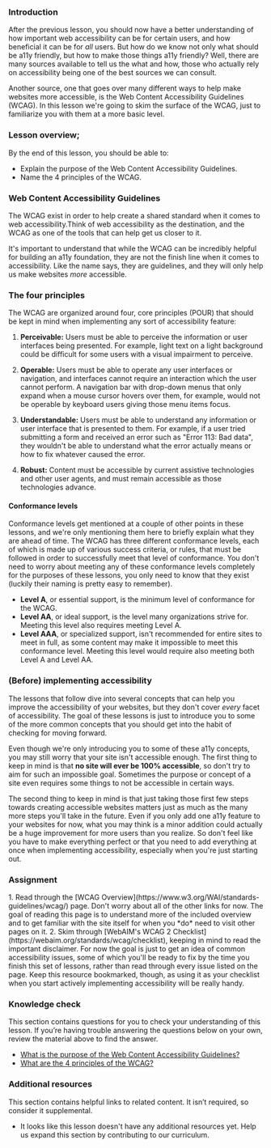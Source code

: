 ### Introduction

After the previous lesson, you should now have a better understanding of how important web accessibility can be for certain users, and how beneficial it can be for *all* users. But how do we know not only what should be a11y friendly, but how to make those things a11y friendly? Well, there are many sources available to tell us the what and how, those who actually rely on accessibility being one of the best sources we can consult.

Another source, one that goes over many different ways to help make websites more accessible, is the Web Content Accessibility Guidelines (WCAG). In this lesson we're going to skim the surface of the WCAG, just to familiarize you with them at a more basic level.

### Lesson overview;

By the end of this lesson, you should be able to:

- Explain the purpose of the Web Content Accessibility Guidelines.
- Name the 4 principles of the WCAG.

### Web Content Accessibility Guidelines

<span id="wcag-purpose">The WCAG exist in order to help create a shared standard when it comes to web accessibility.</span>Think of web accessibility as the destination, and the WCAG as one of the tools that can help get us closer to it. 

It's important to understand that while the WCAG can be incredibly helpful for building an a11y foundation, they are not the finish line when it comes to accessibility. Like the name says, they are guidelines, and they will only help us make websites *more* accessible.

### The four principles

The WCAG are organized around four, core principles (POUR) that should be kept in mind when implementing any sort of accessibility feature:

1. **Perceivable:** Users must be able to perceive the information or user interfaces being presented. For example, light text on a light background could be difficult for some users with a visual impairment to perceive.

2. **Operable:** Users must be able to operate any user interfaces or navigation, and interfaces cannot require an interaction which the user cannot perform. A navigation bar with drop-down menus that only expand when a mouse cursor hovers over them, for example, would not be operable by keyboard users giving those menu items focus.

3. **Understandable:** Users must be able to understand any information or user interface that is presented to them. For example, if a user tried submitting a form and received an error such as "Error 113: Bad data", they wouldn't be able to understand what the error actually means or how to fix whatever caused the error.

4. **Robust:** Content must be accessible by current assistive technologies and other user agents, and must remain accessible as those technologies advance.

#### Conformance levels

Conformance levels get mentioned at a couple of other points in these lessons, and we're only mentioning them here to briefly explain what they are ahead of time. The WCAG has three different conformance levels, each of which is made up of various success criteria, or rules, that must be followed in order to successfully meet that level of conformance. You don't need to worry about meeting any of these conformance levels completely for the purposes of these lessons, you only need to know that they exist (luckily their naming is pretty easy to remember).

- **Level A**, or essential support, is the minimum level of conformance for the WCAG.
- **Level AA**, or ideal support, is the level many organizations strive for. Meeting this level also requires meeting Level A.
- **Level AAA**, or specialized support, isn't recommended for entire sites to meet in full, as some content may make it impossible to meet this conformance level. Meeting this level would require also meeting both Level A and Level AA.

### (Before) implementing accessibility

The lessons that follow dive into several concepts that can help you improve the accessibility of your websites, but they don't cover *every* facet of accessibility. The goal of these lessons is just to introduce you to some of the more common concepts that you should get into the habit of checking for moving forward.

Even though we're only introducing you to some of these a11y concepts, you may still worry that your site isn't accessible enough. The first thing to keep in mind is that **no site will ever be 100% accessible**, so don't try to aim for such an impossible goal. Sometimes the purpose or concept of a site even requires some things to not be accessible in certain ways.

The second thing to keep in mind is that just taking those first few steps towards creating accessible websites matters just as much as the many more steps you'll take in the future. Even if you only add one a11y feature to your websites for now, what you may think is a minor addition could actually be a huge improvement for more users than you realize. So don't feel like you have to make everything perfect or that you need to add everything at once when implementing accessibility, especially when you're just starting out.

### Assignment

<div class="lesson-content__panel" markdown="1">
1. Read through the [WCAG Overview](https://www.w3.org/WAI/standards-guidelines/wcag/) page. Don't worry about all of the other links for now. The goal of reading this page is to understand more of the included overview and to get familiar with the site itself for when you *do* need to visit other pages on it.
2. Skim through [WebAIM's WCAG 2 Checklist](https://webaim.org/standards/wcag/checklist), keeping in mind to read the important disclaimer. For now the goal is just to get an idea of common accessibility issues, some of which you'll be ready to fix by the time you finish this set of lessons, rather than read through every issue listed on the page. Keep this resource bookmarked, though, as using it as your checklist when you start actively implementing accessibility will be really handy.
</div>

### Knowledge check

This section contains questions for you to check your understanding of this lesson. If you’re having trouble answering the questions below on your own, review the material above to find the answer.

- [What is the purpose of the Web Content Accessibility Guidelines?](#wcag-purpose)
- [What are the 4 principles of the WCAG?](#the-four-principles)

### Additional resources

 This section contains helpful links to related content. It isn’t required, so consider it supplemental.

- It looks like this lesson doesn't have any additional resources yet. Help us expand this section by contributing to our curriculum.